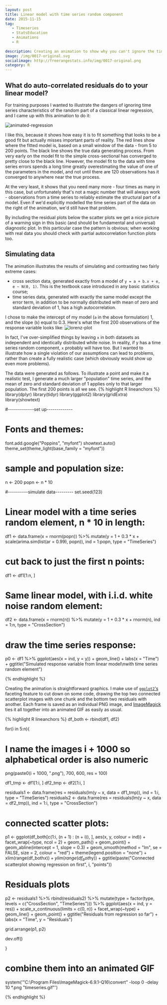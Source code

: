 ```yaml
---
layout: post
title: Linear model with time series random component
date: 2015-11-15
tag: 
   - Timeseries
   - StatsEducation
   - Animations
   - R
   
description: Creating an animation to show why you can't ignore the time series element of data even when it's been created by a simple linear model
image: /img/0017-original.svg
socialimage: http://freerangestats.info/img/0017-original.png
category: R
---
```

## What do auto-correlated residuals do to your linear model?
For training purposes I wanted to illustrate the dangers of ignoring time series characteristics of the random part of a classical linear regression, and I came up with this animation to do it:

![animated-regression](/img/0017-timeseries.gif)

I like this, because it shows how easy it is to fit something that looks to be a good fit but actually misses important parts of reality.  The red lines show where the fitted model is, based on a small window of the data - from 5 to 200 points.  The black line shows the true data generating process.  From very early on the model fit to the simple cross-sectional has converged to pretty close to the black line. However, the model fit to the data with time series errors spends a long time greatly overestimating the value of one of the parameters in the model, and not until there are 120 observations has it converged to anywhere near the true process.   

At the very least, it shows that you need many more - four times as many in this case, but unfortunately that's not a magic number that will always work - observations from a time series to reliably estimate the structural part of a model.  Even if we'd explicitly modelled the time series part of the data on the right of the animation, we'd still have that problem.

By including the residual plots below the scatter plots we get a nice picture of a warning sign in this basic (and should be fundamental and universal) diagnostic plot.  In this particular case the pattern is obvious; when working with real data you should check with partial autocorrelation function plots too.

## Simulating data

The animation illustrates the results of simulating and contrasting two fairly extreme cases:

* cross section data, generated exactly from a model of `y = a + b.x + e, e ~ N(0, 1)`.  This is the textbook case introduced in any basic statistics course;
* time series data, generated with exactly the same model except the error term, in addition to be normally distributed with mean of zero and standard deviation of 1, has a high autocorrelation.

I chose to make the intercept of my model (`a` in the above formulation) 1, and the slope (`b`) equal to 0.3.  Here's what the first 200 observations of the response variable looks like:
![lorenz-plot](/img/0017-original.svg)

In fact, I've over-simplified things by leaving `x` in both datasets as independent and identically distributed white noise.  In reality, if y has a time series random component, `x` probably will have too.  But I wanted to illustrate how a single violation of our assumptions can lead to problems, rather than create a fully realistic case (which obviously would show up even more problems).

The data were generated as follows.  To illustrate a point and make it a realistic test, I generate a much larger "population" time series, and the mean of zero and standard deviation of 1 applies only to that larger population.  The first 200 points is all we see.
{% highlight R lineanchors %}
library(dplyr)
library(tidyr)
library(ggplot2)
library(gridExtra)
library(showtext)

#-------------set up-------------
# Fonts and themes:
font.add.google("Poppins", "myfont")
showtext.auto()
theme_set(theme_light(base_family = "myfont"))

# sample and population size:
n <- 200
popn <- n * 10


#----------simulate data---------
set.seed(123)

# Linear model with a time series random element, n * 10 in length:
df1 <- data.frame(x = rnorm(popn)) %>%
   mutate(y = 1 + 0.3 * x + scale(arima.sim(list(ar = 0.99), popn)),
          ind = 1:popn,
          type = "TimeSeries")
# cut back to just the first n points:
df1 <- df1[1:n, ]


# Same linear model, with i.i.d. white noise random element:
df2 <- data.frame(x = rnorm(n)) %>%
   mutate(y = 1 + 0.3 * x + rnorm(n),
          ind = 1:n,
          type = "CrossSection")

# draw the time series response:
p0 <- df1 %>%
   ggplot(aes(x = ind, y = y)) +
   geom_line() +
   labs(x = "Time") +
   ggtitle("Simulated response variable from linear model\nwith time series random element")
   
{% endhighlight %}

Creating the animation is straightforward graphics.  I make use of [`ggplot2`'s](http://ggplot2.org/) faceting feature to cut down on some code, drawing the top two connected scatterplot images with one chunk and the bottom two residuals with another.  Each frame is saved as an individual PNG image, and [ImageMagick](http://www.imagemagick.org/script/index.php) ties it all together into an animated GIF as easily as usual.

{% highlight R lineanchors %}
df_both <- rbind(df1, df2)


for(i in 5:n){

   # I name the images i + 1000 so alphabetical order is also numeric
   png(paste0(i + 1000, ".png"), 700, 600, res = 100)
   
   df1_tmp <- df1[1:i, ]
   df2_tmp <- df2[1:i, ]
   
   residuals1 <- data.frame(res = residuals(lm(y ~ x, data = df1_tmp)), 
                            ind = 1:i, 
                            type = "TimeSeries")
   residuals2 <- data.frame(res = residuals(lm(y ~ x, data = df2_tmp)), 
                            ind = 1:i, 
                            type = "CrossSection")
   
   # connected scatter plots:
   p1 <- ggplot(df_both[c(1:i, (n + 1) : (n + i)), ], aes(x, y, colour = ind)) +
      facet_wrap(~type, ncol = 2) +
      geom_path() +
      geom_point() +
      geom_abline(intercept = 1, slope = 0.3) +
      geom_smooth(method = "lm", se = FALSE, size = 2, colour = "red") +
      theme(legend.position = "none") +
      xlim(range(df_both$x)) +
      ylim(range(df_both$y)) +
      ggtitle(paste("Connected scatterplot showing regression on first", i, "points"))
      
   
   # Residuals plots    
   p2 <- residuals1 %>%
      rbind(residuals2) %>%
      mutate(type = factor(type, levels = c("CrossSection", "TimeSeries"))) %>%
      ggplot(aes(x = ind, y = res)) +
      scale_x_continuous(limits = c(0, n)) +
      facet_wrap(~type) +
      geom_line() +
      geom_point() +
      ggtitle("Residuals from regression so far") +
      labs(x = "Time", y = "Residuals")
   
   grid.arrange(p1, p2)
   
   dev.off()
   
}

# combine them into an animated GIF
system('"C:\\Program Files\\ImageMagick-6.9.1-Q16\\convert" -loop 0 -delay 10 *.png "timeseries.gif"')

{% endhighlight %}



